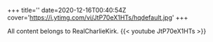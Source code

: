 +++
title=''
date=2020-12-16T00:40:54Z
cover='https://i.ytimg.com/vi/JtP70eX1HTs/hqdefault.jpg'
+++

All content belongs to RealCharlieKirk.
{{< youtube JtP70eX1HTs >}}
